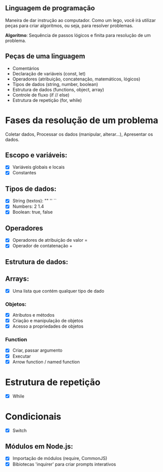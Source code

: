 ## Linguagem de programação

Maneira de dar instrução ao computador.
Como um lego, você irá utilizar peças para criar algoritmos, ou seja, para resolver problemas.

**Algoritmo**: Sequência de passos lógicos e finita para resolução de um problema.

## Peças de uma linguagem

- Comentários
- Declaração de variáveis (const, let)
- Operadores (atribuição, concatenação, matemáticos, lógicos)
- Tipos de dados (string, number, boolean)
- Estrutura de dados (functions, object, array)
- Controle de fluxo (if // else)
- Estrutura de repetição (for, while)

# Fases da resolução de um problema

Coletar dados,
Processar os dados (manipular, alterar...),
Apresentar os dados.

## Escopo e variáveis:

- [x] Variáveis globais e locais
- [x] Constantes

## Tipos de dados:

- [x] String (textos): ""  ''  ``
- [x] Numbers: 2  1.4 
- [x] Boolean: true, false

## Operadores

- [x] Operadores de atribuição de valor =
- [x] Operador de contatenação +

## Estrutura de dados:

## Arrays:
- [x] Uma lista que contém qualquer tipo de dado

### Objetos:

- [x] Atributos e métodos
- [x] Criação e manipulação de objetos
- [x] Acesso a propriedades de objetos

### Function

- [x] Criar, passar argumento
- [x] Executar
- [x] Arrow function / named function

# Estrutura de repetição

- [x] While

# Condicionais

- [x] Switch

## Módulos em Node.js:

- [x] Importação de módulos (require, CommonJS)
- [x] Bibiotecas 'inquirer' para criar prompts interativos